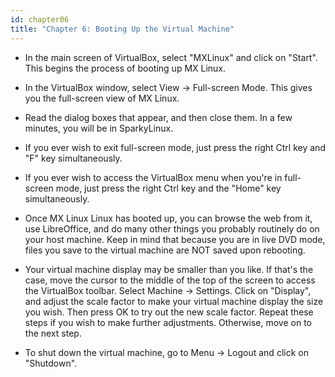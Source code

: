 ```yaml
---
id: chapter06
title: "Chapter 6: Booting Up the Virtual Machine"
---
```


* In the main screen of VirtualBox, select "MXLinux" and click on "Start". This begins the process of booting up MX Linux.
* In the VirtualBox window, select View -> Full-screen Mode. This gives you the full-screen view of MX Linux.

* Read the dialog boxes that appear, and then close them. In a few minutes, you will be in SparkyLinux.
* If you ever wish to exit full-screen mode, just press the right Ctrl key and "F" key simultaneously.
* If you ever wish to access the VirtualBox menu when you're in full-screen mode, just press the right Ctrl key and the "Home" key simultaneously.
* Once MX Linux Linux has booted up, you can browse the web from it, use LibreOffice, and do many other things you probably routinely do on your host machine. Keep in mind that because you are in live DVD mode, files you save to the virtual machine are NOT saved upon rebooting.
* Your virtual machine display may be smaller than you like.  If that's the case, move the cursor to the middle of the top of the screen to access the VirtualBox toolbar.  Select Machine -> Settings.  Click on "Display", and adjust the scale factor to make your virtual machine display the size you wish.  Then press OK to try out the new scale factor.  Repeat these steps if you wish to make further adjustments.  Otherwise, move on to the next step.
* To shut down the virtual machine, go to Menu -> Logout and click on "Shutdown".
